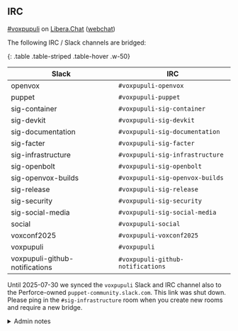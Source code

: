 ## <i class="fa-regular fa-circle-user"></i> IRC

[#voxpupuli](ircs://irc.libera.chat:6697/voxpupuli) on [Libera.Chat](https://libera.chat/) ([webchat](https://web.libera.chat/?#voxpupuli))

The following IRC / Slack channels are bridged:

{: .table .table-striped .table-hover .w-50}

| Slack              | IRC                           |
| ------------------ | ----------------------------- |
| openvox            | `#voxpupuli-openvox`            |
| puppet             | `#voxpupuli-puppet`             |
| sig-container      | `#voxpupuli-sig-container`      |
| sig-devkit         | `#voxpupuli-sig-devkit`         |
| sig-documentation  | `#voxpupuli-sig-documentation`  |
| sig-facter         | `#voxpupuli-sig-facter`         |
| sig-infrastructure | `#voxpupuli-sig-infrastructure` |
| sig-openbolt       | `#voxpupuli-sig-openbolt`       |
| sig-openvox-builds | `#voxpupuli-sig-openvox-builds` |
| sig-release        | `#voxpupuli-sig-release`        |
| sig-security       | `#voxpupuli-sig-security`       |
| sig-social-media   | `#voxpupuli-sig-social-media`   |
| social             | `#voxpupuli-social`             |
| voxconf2025        | `#voxpupuli-voxconf2025`        |
| voxpupuli          | `#voxpupuli`                    |
| voxpupuli-github-notifications | `#voxpupuli-github-notifications` |

Until 2025-07-30 we synced the `voxpupuli` Slack and IRC channel also to the Perforce-owned `puppet-community.slack.com`.
This link was shut down.
Please ping in the `#sig-infrastructure` room when you create new rooms and require a new bridge.

<details class="card" >
  <summary class="card-header">Admin notes</summary>

  <p>List people with admin permissions for <code>#voxpupuli*</code></p>
  <blockquote><code>/msg chanserv flags #voxpupuli</code></blockquote>

  <p>Register a channel</p>
  <blockquote><code>/msg chanserv register #voxpupuli-sig-social-media</code></blockquote>

  <p>Mark the channel discoverable</p>
  <blockquote><code>/mode #voxpupuli-sig-social-media -s</code></blockquote>
</details>
